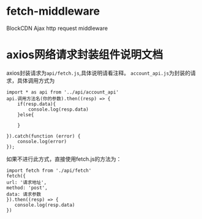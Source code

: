 # fetch-middleware
BlockCDN Ajax http request middleware

# axios网络请求封装组件说明文档

axios封装请求为`api/fetch.js`,具体说明请看注释。
`account_api.js`为封装的请求，具体调用方式为


```
import * as api from '../api/account_api'
api.调用方法名(你的参数).then((resp) => {
    if(resp.data){
        console.log(resp.data)
    }else{

    }
    
}).catch(function (error) {
    console.log(error)
});
```
如果不进行此方式，直接使用fetch.js的方法为：
```
import fetch from './api/fetch'
fetch({
url: '请求地址',
method: 'post',
data: 请求参数
}).then((resp) => {
   console.log(resp.data)
})
```
